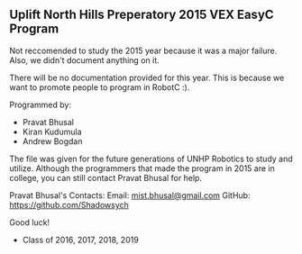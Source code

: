 ## Uplift North Hills Preperatory 2015 VEX EasyC Program
Not reccomended to study the 2015 year because it was a major failure. Also, we didn't document anything on it. 

There will be no documentation provided for this year. This is because we want to promote people to program in RobotC :).

Programmed by:
- Pravat Bhusal
- Kiran Kudumula
- Andrew Bogdan

The file was given for the future generations of UNHP Robotics to study and utilize.
Although the programmers that made the program in 2015 are in college, you can 
still contact Pravat Bhusal for help.

Pravat Bhusal's Contacts:
Email:  mist.bhusal@gmail.com
GitHub:  https://github.com/Shadowsych

Good luck! 
- Class of 2016, 2017, 2018, 2019